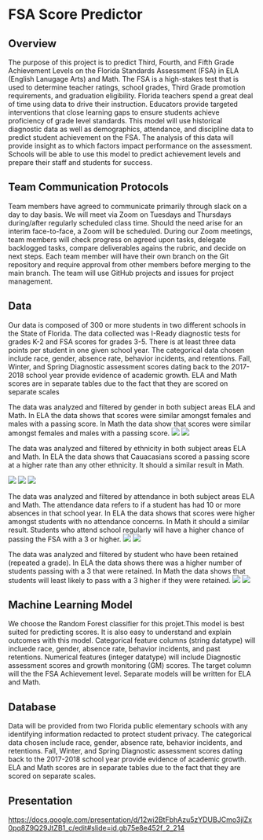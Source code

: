 # FSA Score Predictor

## Overview
The purpose of this project is to predict Third, Fourth, and Fifth Grade Achievement Levels on the Florida Standards Assessment (FSA) in ELA (English Lanugage Arts) and Math.  The FSA is a high-stakes test that is used to determine teacher ratings, school grades, Third Grade promotion requirements, and graduation eligibility.  Florida teachers spend a great deal of time using data to drive their instruction.  Educators provide targeted interventions that close learning gaps to ensure students achieve proficiency of grade level standards.  This model will use historical diagnostic data as well as demographics, attendance, and discipline data to predict student achievement on the FSA.  The analysis of this data will provide insight as to which factors impact performance on the assessment.  Schools will be able to use this model to predict achievement levels and prepare their staff and students for success.

## Team Communication Protocols
Team members have agreed to communicate primarily through slack on a day to day basis.  We will meet via Zoom on Tuesdays and Thursdays during/after regularly scheduled class time.  Should the need arise for an interim face-to-face, a Zoom will be scheduled.  During our Zoom meetings, team members will check progress on agreed upon tasks, delegate backlogged tasks, compare deliverables agains the rubric, and decide on next steps.  Each team member will have their own branch on the Git repository and require approval from other members before merging to the main branch.  The team will use GitHub projects and issues for project management.
## Data
Our data is composed of 300 or more students in two different schools in the State of Florida. The data collected was I-Ready diagnostic tests for grades K-2 and FSA scores for grades 3-5. There is at least three data points per student in one given school year. The categorical data chosen include race, gender, absence rate, behavior incidents, and retentions. Fall, Winter, and Spring Diagnostic assessment scores dating back to the 2017-2018 school year provide evidence of academic growth. ELA and Math scores are in separate tables due to the fact that they are scored on separate scales

The data was analyzed and filtered by gender in both subject areas ELA and Math. In ELA the data shows that scores were similar amongst females and males with a passing score. In Math the data show that scores were similar amongst females and males with a passing score.
![](https://github.com/leah-braswell/Boot_Camp_Final_Project/blob/Jessica/Resources/Gender%20ELA.png)
![](https://github.com/leah-braswell/Boot_Camp_Final_Project/blob/Jessica/Resources/Gender%20Math.png)


The data was analyzed and filtered by ethnicity in both subject areas ELA and Math. In ELA the data shows that  Cauacasians scored a passing score at a higher rate than any other ethnicity. It should a similar result in Math. 

![](https://github.com/leah-braswell/Boot_Camp_Final_Project/blob/Jessica/Charts/Ethnicity%20total.png)
![](https://github.com/leah-braswell/Boot_Camp_Final_Project/blob/Jessica/Resources/Ethnicity%20ELA.png)
![](https://github.com/leah-braswell/Boot_Camp_Final_Project/blob/Jessica/Resources/Ethnicity%20Math.png)

The data was analyzed and filtered by attendance in both subject areas ELA and Math. The attendance data refers to if a student has had 10 or more absences in that school year. In ELA the data shows that scores were higher amongst students with no attendance concerns. In Math it should a similar result. Students who attend school regularly will have a higher chance of passing the FSA with a 3 or higher.
![](https://github.com/leah-braswell/Boot_Camp_Final_Project/blob/Jessica/Resources/Attendance%20ELA.png)
![](https://github.com/leah-braswell/Boot_Camp_Final_Project/blob/Jessica/Resources/Attendance%20Math.png)

The data was analyzed and filtered by student who have been retained (repeated a grade). In ELA the data shows there was a higher number of students passing with a 3 that were retained. In Math the data shows that students will least likely to pass with a 3 higher if they were retained.
![](https://github.com/leah-braswell/Boot_Camp_Final_Project/blob/Jessica/Resources/Retained%20ELA.png)
![](https://github.com/leah-braswell/Boot_Camp_Final_Project/blob/Jessica/Resources/Retained%20Math.png)

 
## Machine Learning Model
We choose the Random Forest classifier for this projet.This model is best suited for predicting scores. It is also easy to understand and explain outcomes with this model.  Categorical feature columns (string datatype) will incluede race, gender, absence rate, behavior incidents, and past retentions.  Numerical features (integer datatype) will include Diagnostic assessment scores and growth monitoring (GM) scores.  The target column will the the FSA Achievement level.  Separate models will be written for ELA and Math.


## Database
Data will be provided from two Florida public elementary schools with any identifying information redacted to protect student privacy.  The categorical data chosen include race, gender, absence rate, behavior incidents, and retentions.  Fall, Winter, and Spring Diagnostic assessment scores dating back to the 2017-2018 school year provide evidence of academic growth.  ELA and Math scores are in separate tables due to the fact that they are scored on separate scales. 

## Presentation
https://docs.google.com/presentation/d/12wi2BtFbhAzu5zYDUBJCmo3jlZx0pq8Z9Q29JtZB1_c/edit#slide=id.gb75e8e452f_2_214
